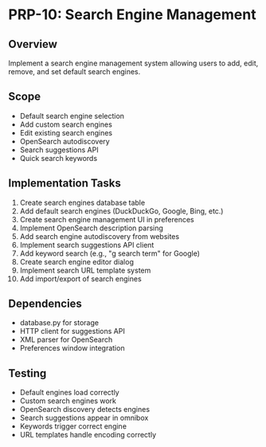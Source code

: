# PRP-10: Search Engine Management

## Overview
Implement a search engine management system allowing users to add, edit, remove, and set default search engines.

## Scope
- Default search engine selection
- Add custom search engines
- Edit existing search engines
- OpenSearch autodiscovery
- Search suggestions API
- Quick search keywords

## Implementation Tasks
1. Create search engines database table
2. Add default search engines (DuckDuckGo, Google, Bing, etc.)
3. Create search engine management UI in preferences
4. Implement OpenSearch description parsing
5. Add search engine autodiscovery from websites
6. Implement search suggestions API client
7. Add keyword search (e.g., "g search term" for Google)
8. Create search engine editor dialog
9. Implement search URL template system
10. Add import/export of search engines

## Dependencies
- database.py for storage
- HTTP client for suggestions API
- XML parser for OpenSearch
- Preferences window integration

## Testing
- Default engines load correctly
- Custom search engines work
- OpenSearch discovery detects engines
- Search suggestions appear in omnibox
- Keywords trigger correct engine
- URL templates handle encoding correctly